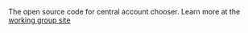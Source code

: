 The open source code for central account chooser.  Learn more at the [working group site](https://sites.google.com/site/oidfacwg/)